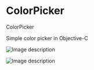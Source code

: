 # ColorPicker
ColorPicker

Simple color picker in Objective-C

![Image description](https://drive.google.com/uc?export=download&id=1zv-jVdgvk0sssck6wnhL8K1s2MUQi6bz)

![Image description](https://drive.google.com/uc?export=download&id=1O9tGpnnwpIHLlVC8U29p8bSo1xE2VeXs)
